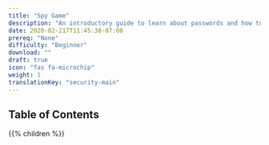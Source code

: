 ```yaml
---
title: "Spy Game"
description: "An introductory guide to learn about passwords and how to create a strong one!"
date: 2020-02-217T11:45:38-07:00
prereq: "None"
difficulty: "Beginner"
download: ""
draft: true
icon: "fas fa-microchip"
weight: 1
translationKey: "security-main"
---
```


## Table of Contents

{{% children %}}
